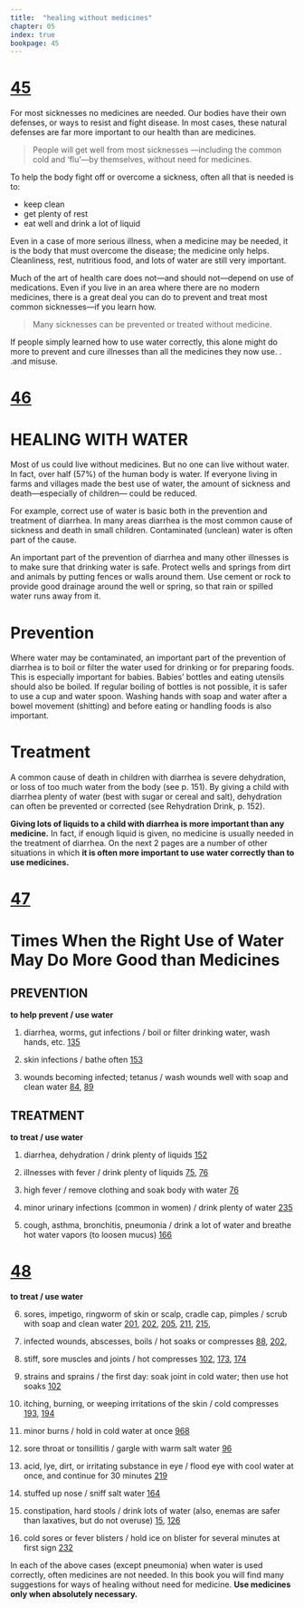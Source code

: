 ```yaml
---
title:  "healing without medicines"
chapter: 05
index: true
bookpage: 45
---
```


# [45](#page-45)

For most sicknesses no medicines are needed. Our bodies have their own defenses, or ways to resist and fight disease. In most cases, these natural defenses are far more important to our health than are medicines.

>People will get well from most sicknesses —including the common cold and ‘flu’—by themselves, without need for medicines.

To help the body fight off or overcome a sickness, often all that is needed is to:

  - keep clean
  - get plenty of rest
  - eat well and drink a lot of liquid

Even in a case of more serious illness, when a medicine may be needed, it is the body that must overcome the disease; the medicine only helps. Cleanliness, rest, nutritious food, and lots of water are still very important.


Much of the art of health care does not—and should not—depend on use of medications. Even if you live in an area where there are no modern medicines, there is a great deal you can do to prevent and treat most common sicknesses—if you learn how.

>Many sicknesses can be prevented or treated without medicine.

If people simply learned how to use water correctly, this alone might do more to prevent and cure illnesses than all the medicines they now use. . .and misuse.


# [46](#page-46)

# HEALING WITH WATER

Most of us could live without medicines. But no one can live without water. In fact, over half (57%) of the human body is water. If everyone living in farms and villages made the best use of water, the amount of sickness and death—especially of children— could be reduced.

For example, correct use of water is basic both in the prevention and treatment of diarrhea. In many areas diarrhea is the most common cause of sickness and death in small children. Contaminated (unclean) water is often part of the cause.

An important part of the prevention of diarrhea and many other illnesses is to make sure that drinking water is safe. Protect wells and springs from dirt and animals by putting fences or walls around them. Use cement or rock to provide good drainage around the well or spring, so that rain or spilled water runs away from it.

# Prevention

Where water may be contaminated, an  important part of the prevention of diarrhea is to boil or filter the water used for drinking or for preparing foods. This is especially important for babies. Babies’ bottles and eating utensils should also be boiled. If regular boiling of bottles is not possible, it is safer to use a cup and water spoon. Washing hands with soap and water after a bowel movement (shitting) and before eating or handling foods is also important.

# Treatment

A common cause of death in children with diarrhea is severe dehydration, or loss of too much water from the body (see p. 151). By giving a child with diarrhea plenty of water (best with sugar or cereal and salt), dehydration can often be prevented or corrected (see Rehydration Drink, p. 152).


**Giving lots of liquids to a child with diarrhea is more important than any medicine.** In fact, if enough liquid is given, no medicine is usually needed in the treatment of diarrhea.
On the next 2 pages are a number of other situations in which **it is often more important to use water correctly than to use medicines.**




# [47](#page-47)

# Times When the Right Use of Water May Do More Good than Medicines

## PREVENTION

**to help prevent / use water**

1. diarrhea, worms, gut infections / boil or filter drinking water, wash hands, etc. [135](#page-135)

2. skin infections / bathe often [153](#page-153)

3. wounds becoming infected; tetanus / wash wounds well with soap and clean water [84](page-84), [89](page-89)



## TREATMENT


**to treat / use water**

1. diarrhea, dehydration /
drink plenty of liquids [152](page-152)

2. illnesses with fever / drink plenty of liquids [75](paghe-75), [76](page-76)

3. high fever / remove clothing and soak body with water [76](page-76)


4. minor urinary infections (common in women) / drink plenty of water [235](page-235)


5. cough, asthma, bronchitis, pneumonia / drink a lot of water and breathe hot water vapors (to loosen mucus) [166](page-166)


# [48](#page-48)


**to treat / use water**

6. sores, impetigo, ringworm of skin or scalp, cradle cap, pimples / scrub with soap and clean water [201](page-201), [202](page-202), [205](page-205), [211](page-211), [215](page-215),7. infected wounds, abscesses, boils / hot soaks or compresses [88](page-88), [202](page-202),8. stiff, sore muscles and joints / hot compresses [102](page-102), [173](page-173), [174](page-174)9. strains and sprains / the first day: soak joint in cold water; then use hot soaks [102](page-102)10. itching, burning, or weeping irritations of the skin / cold compresses [193](page-193), [194](page-194)11. minor burns / hold in cold water at once [968](page-96)12. sore throat or tonsillitis / gargle with warm salt water [96](page-96)13. acid, lye, dirt, or irritating substance in eye / flood eye with cool water at once, and continue for 30 minutes [219](page-219)14. stuffed up nose / sniff salt water [164](page-164)15. constipation, hard stools / drink lots of water (also, enemas are safer than laxatives, but do not overuse) [15](page-15), [126](page-126)16. cold sores or fever blisters / hold ice on blister for several minutes at first sign [232](page-232)


In each of the above cases (except pneumonia) when water is used correctly, often medicines are not needed. In this book you will find many suggestions for ways of healing without need for medicine. **Use medicines only when absolutely necessary.**
